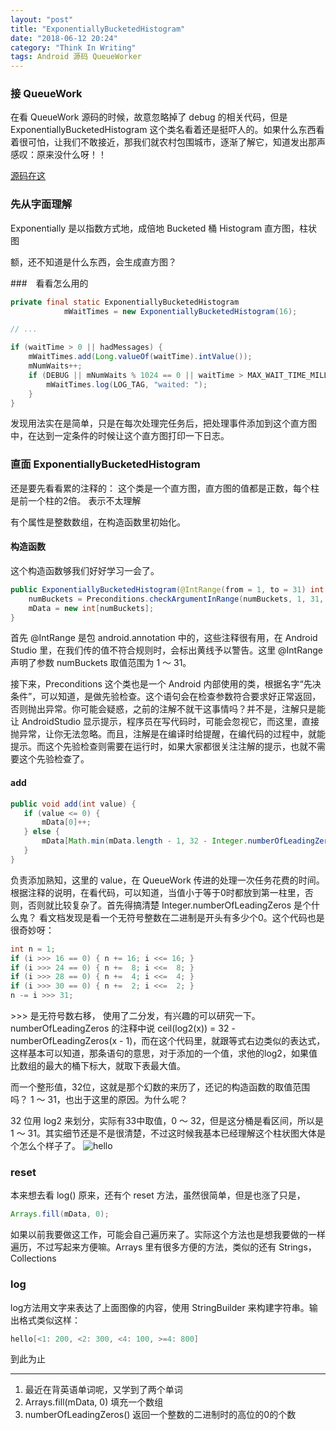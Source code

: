 ```yaml
---
layout: "post"
title: "ExponentiallyBucketedHistogram"
date: "2018-06-12 20:24"
category: "Think In Writing"
tags: Android 源码 QueueWorker
---
```


### 接 QueueWork

在看 QueueWork 源码的时候，故意忽略掉了 debug 的相关代码，但是 ExponentiallyBucketedHistogram 这个类名看着还是挺吓人的。如果什么东西看着很可怕，让我们不敢接近，那我们就农村包围城市，逐渐了解它，知道发出那声感叹：原来没什么呀！！

[源码在这](https://android.googlesource.com/platform/frameworks/base/+/master/core/java/com/android/internal/util/ExponentiallyBucketedHistogram.java)

### 先从字面理解

Exponentially 是以指数方式地，成倍地
Bucketed 桶
Histogram 直方图，柱状图

额，还不知道是什么东西，会生成直方图？

###　看看怎么用的

``` java
private final static ExponentiallyBucketedHistogram
            mWaitTimes = new ExponentiallyBucketedHistogram(16);

// ...

if (waitTime > 0 || hadMessages) {
    mWaitTimes.add(Long.valueOf(waitTime).intValue());
    mNumWaits++;
    if (DEBUG || mNumWaits % 1024 == 0 || waitTime > MAX_WAIT_TIME_MILLIS) {
        mWaitTimes.log(LOG_TAG, "waited: ");
    }
}

```

发现用法实在是简单，只是在每次处理完任务后，把处理事件添加到这个直方图中，在达到一定条件的时候让这个直方图打印一下日志。

### 直面 ExponentiallyBucketedHistogram

还是要先看看累的注释的：
这个类是一个直方图，直方图的值都是正数，每个柱是前一个柱的2倍。
表示不太理解

有个属性是整数数组，在构造函数里初始化。

#### 构造函数

这个构造函数够我们好好学习一会了。

``` Java
public ExponentiallyBucketedHistogram(@IntRange(from = 1, to = 31) int numBuckets) {
    numBuckets = Preconditions.checkArgumentInRange(numBuckets, 1, 31, "numBuckets");
    mData = new int[numBuckets];
}
```

首先 @IntRange 是包 android.annotation 中的，这些注释很有用，在 Android Studio 里，在我们传的值不符合规则时，会标出黄线予以警告。这里 @IntRange 声明了参数 numBuckets 取值范围为 1 ～ 31。

接下来，Preconditions 这个类也是一个 Android 内部使用的类，根据名字“先决条件”，可以知道，是做先验检查。这个语句会在检查参数符合要求好正常返回，否则抛出异常。你可能会疑惑，之前的注解不就干这事情吗？并不是，注解只是能让 AndroidStudio 显示提示，程序员在写代码时，可能会忽视它，而这里，直接抛异常，让你无法忽略。而且，注解是在编译时给提醒，在编代码的过程中，就能提示。而这个先验检查则需要在运行时，如果大家都很关注注解的提示，也就不需要这个先验检查了。

#### add

``` Java
public void add(int value) {
   if (value <= 0) {
       mData[0]++;
   } else {
       mData[Math.min(mData.length - 1, 32 - Integer.numberOfLeadingZeros(value))]++;
   }
}
```

负责添加熟知，这里的 value，在 QueueWork 传进的处理一次任务花费的时间。根据注释的说明，在看代码，可以知道，当值小于等于0时都放到第一柱里，否则，否则就比较复杂了。首先得搞清楚  Integer.numberOfLeadingZeros 是个什么鬼？ 看文档发现是看一个无符号整数在二进制是开头有多少个0。这个代码也是很奇妙呀：

``` Java
int n = 1;
if (i >>> 16 == 0) { n += 16; i <<= 16; }
if (i >>> 24 == 0) { n +=  8; i <<=  8; }
if (i >>> 28 == 0) { n +=  4; i <<=  4; }
if (i >>> 30 == 0) { n +=  2; i <<=  2; }
n -= i >>> 31;
```
\>\>\> 是无符号数右移， 使用了二分发，有兴趣的可以研究一下。numberOfLeadingZeros 的注释中说
ceil(log2(x)) = 32 - numberOfLeadingZeros(x - 1)，而在这个代码里，就跟等式右边类似的表达式，这样基本可以知道，那条语句的意思，对于添加的一个值，求他的log2，如果值比数组的最大的桶下标大，就取下表最大值。

而一个整形值，32位，这就是那个幻数的来历了，还记的构造函数的取值范围吗？ 1 ～ 31，也出于这里的原因。为什么呢？

32 位用 log2 来划分，实际有33中取值，0 ～ 32，但是这分桶是看区间，所以是 1 ～ 31。其实细节还是不是很清楚，不过这时候我基本已经理解这个柱状图大体是个怎么个样子了。
![hello](/home/jinux/g1688.png)

### reset

本来想去看 log() 原来，还有个 reset 方法，虽然很简单，但是也涨了只是，
``` Java
Arrays.fill(mData, 0);
```
如果以前我要做这工作，可能会自己遍历来了。实际这个方法也是想我要做的一样遍历，不过写起来方便嘛。Arrays 里有很多方便的方法，类似的还有 Strings，Collections

### log

log方法用文字来表达了上面图像的内容，使用 StringBuilder 来构建字符串。输出格式类似这样：
``` Java
hello[<1: 200, <2: 300, <4: 100, >=4: 800]
```

到此为止

---
1.  最近在背英语单词呢，又学到了两个单词
2.  Arrays.fill(mData, 0) 填充一个数组
3.  numberOfLeadingZeros() 返回一个整数的二进制时的高位的0的个数
